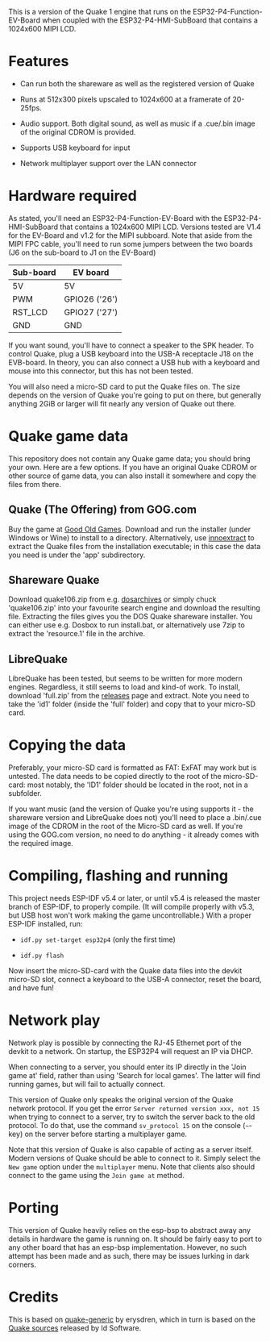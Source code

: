 This is a version of the Quake 1 engine that runs on the ESP32-P4-Function-EV-Board 
when coupled with the ESP32-P4-HMI-SubBoard that contains a 1024x600 MIPI LCD. 

Features
========

 * Can run both the shareware as well as the registered version of Quake

 * Runs at 512x300 pixels upscaled to 1024x600 at a framerate of 20-25fps.

 * Audio support. Both digital sound, as well as music if a .cue/.bin image of the
   original CDROM is provided.

 * Supports USB keyboard for input

 * Network multiplayer support over the LAN connector


Hardware required
=================

As stated, you'll need an ESP32-P4-Function-EV-Board with the ESP32-P4-HMI-SubBoard that 
contains a 1024x600 MIPI LCD. Versions tested are V1.4 for the EV-Board and v1.2 for the MIPI
subboard. Note that aside from the MIPI FPC cable, you'll need to run some jumpers between
the two boards (J6 on the sub-board to J1 on the EV-Board)

| Sub-board | EV board      |
| --------- | ------------- |
| 5V        | 5V            |
| PWM       | GPIO26 ('26') |
| RST_LCD   | GPIO27 ('27') |
| GND       | GND           |

If you want sound, you'll have to connect a speaker to the SPK header. To control Quake,
plug a USB keyboard into the USB-A receptacle J18 on the EVB-board. In theory, you can
also connect a USB hub with a keyboard and mouse into this connector, but this has not
been tested.

You will also need a micro-SD card to put the Quake files on. The size depends on the 
version of Quake you're going to put on there, but generally anything 2GiB or larger 
will fit nearly any version of Quake out there.

Quake game data
===============

This repository does not contain any Quake game data; you should bring your own. Here
are a few options. If you have an original Quake CDROM or other source of game
data, you can also install it somewhere and copy the files from there.

Quake (The Offering) from GOG.com
---------------------------------

Buy the game at [Good Old Games](https://www.gog.com/en/game/quake_the_offering). Download 
and run the installer (under Windows or Wine) to install to a directory. Alternatively, use 
[innoextract](https://constexpr.org/innoextract/) to extract the Quake files from the 
installation executable; in this case the data you need is under the 'app' subdirectory.

Shareware Quake
---------------

Download quake106.zip from e.g. [dosarchives](https://www.dosgamesarchive.com/file/quake/quake106/)
or simply chuck 'quake106.zip' into your favourite search engine and download the resulting
file. Extracting the files gives you the DOS Quake shareware installer. You can either use 
e.g. Dosbox to run install.bat, or alternatively use 7zip to extract the 'resource.1' file
in the archive.

LibreQuake
----------

LibreQuake has been tested, but seems to be written for more modern engines. Regardless, 
it still seems to load and kind-of work. To install, download 'full.zip' from the
[releases](https://github.com/lavenderdotpet/LibreQuake/releases) page and extract.
Note you need to take the 'id1' folder (inside the 'full' folder) and copy that to your
micro-SD card.

Copying the data
================

Preferably, your micro-SD card is formatted as FAT: ExFAT may work but is untested. The
data needs to be copied directly to the root of the micro-SD-card: most notably, the 'ID1'
folder should be located in the root, not in a subfolder.

If you want music (and the version of Quake you're using supports it - the shareware version
and LibreQuake does not) you'll need to place a .bin/.cue image of the CDROM in the root
of the Micro-SD card as well. If you're using the GOG.com version, no need to do anything - it 
already comes with the required image.

Compiling, flashing and running
===============================

This project needs ESP-IDF v5.4 or later, or until v5.4 is released the master branch of ESP-IDF,
to properly compile. (It will compile properly with v5.3, but USB host won't work making the
game uncontrollable.) With a proper ESP-IDF installed, run:

- ``idf.py set-target esp32p4`` (only the first time)

- ``idf.py flash``

Now insert the micro-SD-card with the Quake data files into the devkit micro-SD slot,
connect a keyboard to the USB-A connector, reset the board, and have fun!


Network play
============

Network play is possible by connecting the RJ-45 Ethernet port of the devkit to a network.
On startup, the ESP32P4 will request an IP via DHCP.

When connecting to a server, you should enter its IP directly in the 'Join game at' field,
rather than using 'Search for local games'. The latter will find running games, but will
fail to actually connect.

This version of Quake only speaks the original version of the Quake network protocol. If
you get the error ``Server returned version xxx, not 15`` when trying to connect to a server,
try to switch the server back to the old protocol. To do that, use the command 
``sv_protocol 15`` on the console (``~``-key) on the server before starting a multiplayer 
game.

Note that this version of Quake is also capable of acting as a server itself. Modern versions
of Quake should be able to connect to it. Simply select the ``New game`` option under the
``multiplayer`` menu. Note that clients also should connect to the game using the 
``Join game at`` method.

Porting
=======

This version of Quake heavily relies on the esp-bsp to abstract away any details in hardware
the game is running on. It should be fairly easy to port to any other board that has an esp-bsp
implementation. However, no such attempt has been made and as such, there may be issues lurking
in dark corners.

Credits
=======

This is based on [quake-generic](https://github.com/erysdren/quakegeneric) by erysdren, which 
in turn is based on the [Quake sources](https://github.com/id-Software/Quake) released by 
Id Software.




